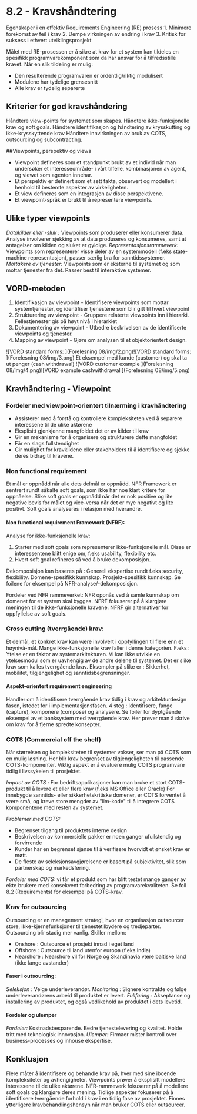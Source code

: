 # 8.2 - Kravshåndtering

Egenskaper i en effektiv Requirements Engineering (RE) prosess
	1. Minimere forekomst av feil i krav
	2. Dempe virkningen av endring i krav
	3. Kritisk for suksess i ethvert utviklingsprosjekt

Målet med RE-prosessen er å sikre at krav for et system kan tildeles en spesifikk programvarekomponent som da har ansvar for å tilfredsstille kravet. Når en slik tildeling er mulig:
* Den resulterende programvaren er ordentlig/riktig modulisert
* Modulene har tydelige grensesnitt
* Alle krav er tydelig separerte

## Kriterier for god kravshåndering
Håndtere view-points for systemet som skapes.
Håndtere ikke-funksjonelle krav og soft goals.
Håndtere identifikasjon og håndtering av krysskutting og ikke-krysskyttende krav
Håndtere innvirkningen av bruk av COTS, outsourcing og subcontracting.

##Viewpoints, perspektiv og views
* Viewpoint defineres som et standpunkt brukt av et individ når man undersøker et interesseområde- i vårt tilfelle, kombinasjonen av agent, og viewet som agenten innehar.
* Et perspektiv er definert som et sett fakta, observert og modellert i henhold til bestemte aspekter av virkeligheten.
* Et view defineres som en integrasjon av disse perspektivene.
* Et viewpoint-språk er brukt til å representere viewpoints.

## Ulike typer viewpoints
_Datakilder eller -sluk :_ Viewpoints som produserer eller konsumerer data. Analyse involverer sjekking av at data produseres og konsumeres, samt at antagelser om kilden og sluket er gyldige.
_Representasjonsrammeverk:_ Viewpoints som representerer visse deler av en systemmodell (f.eks state-machine representasjon), passer særlig bra for sanntidssystemer.
_Mottakere av tjenester:_ Viewpoints som er eksterne til systemet og som mottar tjenester fra det. Passer best til interaktive systemer. 


## VORD-metoden

1. Identifikasjon av viewpoint - Identifisere viewpoints som mottar systemtjenester, og identifiser tjenestene som blir gitt til hvert viewpoint
2. Strukturering av viewpoint - Gruppere relaterte viewpoints inn i hierarki. Fellestjenester gis på høyt nivå i hierarkiet
3. Dokumentering av viewpoint - Utbedre beskrivelsen av de identifiserte viewpoints og tjenester.
4. Mapping av viewpoint - Gjøre om analysen til et objektorientert design. 

![VORD standard forms: ](Forelesning 08/img/2.png)![VORD standard forms: ](Forelesning 08/img/3.png)
Et eksempel med kunde (customer) og skal ta ut penger (cash withdrawal)
![VORD customer example ](Forelesning 08/img/4.png)![VORD example cashwithdrawal ](Forelesning 08/img/5.png)

## Kravhåndtering - Viewpoint

### Fordeler med viewpoint-orientert tilnærming i kravhåndtering

* Assisterer med å forstå og kontrollere kompleksiteten ved å separere interessene til de ulike aktørene
* Eksplisitt gjenkjenne mangfoldet det er av kilder til krav
* Gir en mekanisme for å organisere og strukturere dette mangfoldet
* Får en slags fullstendighet
* Gir mulighet for kravkildene eller stakeholders til å identifisere og sjekke deres bidrag til kravene. 

### Non functional requirement
Et mål er oppnådd når alle dets delmål er oppnådd.
NFR Framework er sentrert rundt såkalte soft goals, som ikke har noe klart kritere for oppnåelse. 
Slike soft goals er oppnådd når det er nok positive og lite negative bevis for målet og vice-versa når det er mye negativt og lite positivt. 
Soft goals analyseres i relasjon med hverandre. 

#### Non functional requirement Framework (NFRF):
Analyse for ikke-funksjonelle krav:

1. Starter med soft goals som representerer ikke-funksjonelle mål. Disse er interessentene blitt enige om, f.eks usability, flexibility etc.
2. Hvert soft goal refineres så ved å bruke dekomposisjon.

Dekomposisjon kan baseres på : Generell ekspertise rundt f.eks security, flexibility. Domene-spesifikk kunnskap. Prosjekt-spesifikk kunnskap.
Se foilene for eksempel på NFR-analyse/-dekomposisjon.

Fordeler ved NFR rammeverket:
NFR oppnås ved å samle kunnskap om domenet for et system skal bygges. NFRF fokuserer på å klargjøre meningen til de ikke-funksjonelle kravene. NFRF gir alternativer for oppfyllelse av soft goals. 

### Cross cutting (tverrgående) krav:
Et delmål, et konkret krav kan være involvert i oppfyllingen til flere enn et høynivå-mål. Mange ikke-funksjonelle krav faller i denne kategorien. 
F.eks : Ytelse er en faktor av systemarkitekturen. Vi kan ikke utvikle en ytelsesmodul som er uavhengig av de andre delene til systemet. Det er slike krav som kalles tverrgående krav.
Eksempler på slike er : Sikkerhet, mobilitet, tilgjengelighet og sanntidsbegrensninger. 

#### Aspekt-orientert requirement engineering
Handler om å identifisere tverrgående krav tidlig i krav og arkitekturdesign fasen, istedet for i implementasjonsfasen.
4 steg : Identifisere, fange (capture), komponere (compose) og analysere. 
Se foiler for dyptgående eksempel av et banksystem med tverrgående krav. Her prøver man å skrive om krav for å fjerne spredte konsepter. 

### COTS (Commercial off the shelf)
Når størrelsen og kompleksiteten til systemer vokser, ser man på COTS som en mulig løsning. Her blir krav begrenset av tilgjengeligheten til passende COTS-komponenter.
Viktig aspekt er å evaluere mulig COTS programvare tidlig i livssykelen til prosjektet. 

_Impact av COTS :_
For bedriftsapplikasjoner kan man bruke et stort COTS-produkt til å levere et eller flere krav (f.eks MS Office eller Oracle)
For innebygde sanntids- eller sikkerhetskritiske domener, er COTS forventet å være små, og kreve store mengder av "lim-kode" til å integrere COTS komponentene med resten av systemet.

_Problemer med COTS:_

* Begrenset tilgang til produktets interne design
* Beskrivelsen av kommersielle pakker er noen ganger ufullstendig og forvirrende
* Kunder har en begrenset sjanse til å verifisere hvorvidt et ønsket krav er møtt.
* De fleste av seleksjonsavgjørelsene er basert på subjektivitet, slik som partnerskap og markedsføring.

_Fordeler med COTS:_
vi får et produkt som har blitt testet mange ganger av ekte brukere med konsekvent forbedring av programvarekvaliteten. 
Se foil 8.2 (Requirements) for eksempel på COTS-krav. 

### Krav for outsourcing
Outsourcing er en management strategi, hvor en organisasjon outsourcer store, ikke-kjernefunksjoner til tjenestetilbydere og tredjeparter. Outsourcing blir stadig mer vanlig.
Skiller mellom:

* Onshore : Outsource et prosjekt innad i eget land
* Offshore : Outsource til land utenfor europa (f.eks India)
* Nearshore : Nearshore vil for Norge og Skandinavia være baltiske land (ikke lange avstander)

#### Faser i outsourcing:

_Seleksjon_ : Velge underleverandør.
_Monitoring_ : Signere kontrakte og følge underleverandørens arbeid til produktet er levert.
_Fullføring_ : Akseptanse og installering av produktet, og også vedlikehold av produktet i dets levetid.

#### Fordeler og ulemper
_Fordeler:_ Kostnadsbesparende. Bedre tjenestelevering og kvalitet. Holde tritt med teknologisk innovasjon.
_Ulemper:_ Firmaer mister kontroll over business-processes og inhouse ekspertise. 

## Konklusjon
Flere måter å identifisere og behandle krav på, hver med sine iboende kompleksiteter og avhengigheter. 
Viewpoints prøver å eksplisitt modellere interessene til de ulike aktørene. 
NFR-rammeverk fokuserer på å modellere soft goals og klargjøre deres mening.
Tidlige aspekter fokuserer på å identifisere tverrgående forhold i krav i en tidlig fase av prosjektet.
Finnes ytterligere kravbehandlingshensyn når man bruker COTS eller outsourcer. 